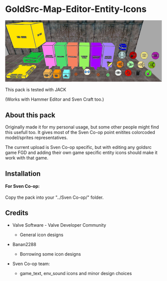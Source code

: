 
GoldSrc-Map-Editor-Entity-Icons
=

![preview](icon_prew.jpg)

This pack is tested with JACK

(Works with Hammer Editor and Sven Craft too.)

## About this pack

Originally made it for my personal usage, but some other people might find this usefull too.
It gives most of the Sven Co-op point enitites colorcoded model/sprites representatives.

The current upload is Sven Co-op specific, but with editing any goldsrc game FGD and adding their
own game specific entity icons should make it work with that game.

## Installation 
#### **For Sven Co-op:** 
Copy the pack into your "../Sven Co-op/" folder.

## Credits 

- Valve Software - Valve Developer Community
   - General icon designs

- Banan2288
  - Borrowing some icon designs

- Sven Co-op team:
   - game_text, env_sound icons and minor design choices
